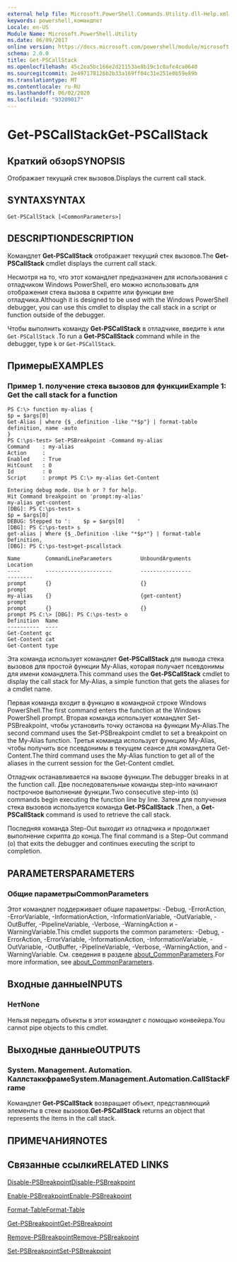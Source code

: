 ```yaml
---
external help file: Microsoft.PowerShell.Commands.Utility.dll-Help.xml
keywords: powershell,командлет
Locale: en-US
Module Name: Microsoft.PowerShell.Utility
ms.date: 06/09/2017
online version: https://docs.microsoft.com/powershell/module/microsoft.powershell.utility/get-pscallstack?view=powershell-5.1&WT.mc_id=ps-gethelp
schema: 2.0.0
title: Get-PSCallStack
ms.openlocfilehash: 45c2ea5bc166e2d21153ae8b19c1c0afe4ca0640
ms.sourcegitcommit: 2e497178126b2b33a169ff04c31e251e0b59e89b
ms.translationtype: MT
ms.contentlocale: ru-RU
ms.lasthandoff: 06/02/2020
ms.locfileid: "93209017"
---
```

# <span data-ttu-id="505d2-103">Get-PSCallStack</span><span class="sxs-lookup"><span data-stu-id="505d2-103">Get-PSCallStack</span></span>

## <span data-ttu-id="505d2-104">Краткий обзор</span><span class="sxs-lookup"><span data-stu-id="505d2-104">SYNOPSIS</span></span>
<span data-ttu-id="505d2-105">Отображает текущий стек вызовов.</span><span class="sxs-lookup"><span data-stu-id="505d2-105">Displays the current call stack.</span></span>

## <span data-ttu-id="505d2-106">SYNTAX</span><span class="sxs-lookup"><span data-stu-id="505d2-106">SYNTAX</span></span>

```
Get-PSCallStack [<CommonParameters>]
```

## <span data-ttu-id="505d2-107">DESCRIPTION</span><span class="sxs-lookup"><span data-stu-id="505d2-107">DESCRIPTION</span></span>
<span data-ttu-id="505d2-108">Командлет **Get-PSCallStack** отображает текущий стек вызовов.</span><span class="sxs-lookup"><span data-stu-id="505d2-108">The **Get-PSCallStack** cmdlet displays the current call stack.</span></span>

<span data-ttu-id="505d2-109">Несмотря на то, что этот командлет предназначен для использования с отладчиком Windows PowerShell, его можно использовать для отображения стека вызова в скрипте или функции вне отладчика.</span><span class="sxs-lookup"><span data-stu-id="505d2-109">Although it is designed to be used with the Windows PowerShell debugger, you can use this cmdlet to display the call stack in a script or function outside of the debugger.</span></span>

<span data-ttu-id="505d2-110">Чтобы выполнить команду **Get-PSCallStack** в отладчике, введите `k` или `Get-PSCallStack` .</span><span class="sxs-lookup"><span data-stu-id="505d2-110">To run a **Get-PSCallStack** command while in the debugger, type `k` or `Get-PSCallStack`.</span></span>

## <span data-ttu-id="505d2-111">Примеры</span><span class="sxs-lookup"><span data-stu-id="505d2-111">EXAMPLES</span></span>

### <span data-ttu-id="505d2-112">Пример 1. получение стека вызовов для функции</span><span class="sxs-lookup"><span data-stu-id="505d2-112">Example 1: Get the call stack for a function</span></span>

```
PS C:\> function my-alias {
$p = $args[0]
Get-Alias | where {$_.definition -like "*$p"} | format-table definition, name -auto
}
PS C:\ps-test> Set-PSBreakpoint -Command my-alias
Command    : my-alias
Action     :
Enabled    : True
HitCount   : 0
Id         : 0
Script     : prompt PS C:\> my-alias Get-Content

Entering debug mode. Use h or ? for help.
Hit Command breakpoint on 'prompt:my-alias'
my-alias get-content
[DBG]: PS C:\ps-test> s
$p = $args[0]
DEBUG: Stepped to ':    $p = $args[0]    '
[DBG]: PS C:\ps-test> s
get-alias | Where {$_.Definition -like "*$p*"} | format-table Definition,
[DBG]: PS C:\ps-test>get-pscallstack

Name        CommandLineParameters         UnboundArguments              Location
----        ---------------------         ----------------              --------
prompt      {}                            {}                            prompt
my-alias    {}                            {get-content}                 prompt
prompt      {}                            {}                            prompt PS C:\> [DBG]: PS C:\ps-test> o
Definition  Name
----------  ----
Get-Content gc
Get-Content cat
Get-Content type
```

<span data-ttu-id="505d2-113">Эта команда использует командлет **Get-PSCallStack** для вывода стека вызовов для простой функции My-Alias, которая получает псевдонимы для имени командлета.</span><span class="sxs-lookup"><span data-stu-id="505d2-113">This command uses the **Get-PSCallStack** cmdlet to display the call stack for My-Alias, a simple function that gets the aliases for a cmdlet name.</span></span>

<span data-ttu-id="505d2-114">Первая команда входит в функцию в командной строке Windows PowerShell.</span><span class="sxs-lookup"><span data-stu-id="505d2-114">The first command enters the function at the Windows PowerShell prompt.</span></span>
<span data-ttu-id="505d2-115">Вторая команда использует командлет Set-PSBreakpoint, чтобы установить точку останова на функции My-Alias.</span><span class="sxs-lookup"><span data-stu-id="505d2-115">The second command uses the Set-PSBreakpoint cmdlet to set a breakpoint on the My-Alias function.</span></span>
<span data-ttu-id="505d2-116">Третья команда использует функцию My-Alias, чтобы получить все псевдонимы в текущем сеансе для командлета Get-Content.</span><span class="sxs-lookup"><span data-stu-id="505d2-116">The third command uses the My-Alias function to get all of the aliases in the current session for the Get-Content cmdlet.</span></span>

<span data-ttu-id="505d2-117">Отладчик останавливается на вызове функции.</span><span class="sxs-lookup"><span data-stu-id="505d2-117">The debugger breaks in at the function call.</span></span>
<span data-ttu-id="505d2-118">Две последовательные команды step-into начинают построчное выполнение функции.</span><span class="sxs-lookup"><span data-stu-id="505d2-118">Two consecutive step-into (s) commands begin executing the function line by line.</span></span>
<span data-ttu-id="505d2-119">Затем для получения стека вызовов используется команда **Get-PSCallStack** .</span><span class="sxs-lookup"><span data-stu-id="505d2-119">Then, a **Get-PSCallStack** command is used to retrieve the call stack.</span></span>

<span data-ttu-id="505d2-120">Последняя команда Step-Out выходит из отладчика и продолжает выполнение скрипта до конца.</span><span class="sxs-lookup"><span data-stu-id="505d2-120">The final command is a Step-Out command (o) that exits the debugger and continues executing the script to completion.</span></span>

## <span data-ttu-id="505d2-121">PARAMETERS</span><span class="sxs-lookup"><span data-stu-id="505d2-121">PARAMETERS</span></span>

### <span data-ttu-id="505d2-122">Общие параметры</span><span class="sxs-lookup"><span data-stu-id="505d2-122">CommonParameters</span></span>
<span data-ttu-id="505d2-123">Этот командлет поддерживает общие параметры: -Debug, -ErrorAction, -ErrorVariable, -InformationAction, -InformationVariable, -OutVariable, -OutBuffer, -PipelineVariable, -Verbose, -WarningAction и -WarningVariable.</span><span class="sxs-lookup"><span data-stu-id="505d2-123">This cmdlet supports the common parameters: -Debug, -ErrorAction, -ErrorVariable, -InformationAction, -InformationVariable, -OutVariable, -OutBuffer, -PipelineVariable, -Verbose, -WarningAction, and -WarningVariable.</span></span> <span data-ttu-id="505d2-124">См. сведения в разделе [about_CommonParameters](https://go.microsoft.com/fwlink/?LinkID=113216).</span><span class="sxs-lookup"><span data-stu-id="505d2-124">For more information, see [about_CommonParameters](https://go.microsoft.com/fwlink/?LinkID=113216).</span></span>

## <span data-ttu-id="505d2-125">Входные данные</span><span class="sxs-lookup"><span data-stu-id="505d2-125">INPUTS</span></span>

### <span data-ttu-id="505d2-126">Нет</span><span class="sxs-lookup"><span data-stu-id="505d2-126">None</span></span>
<span data-ttu-id="505d2-127">Нельзя передать объекты в этот командлет с помощью конвейера.</span><span class="sxs-lookup"><span data-stu-id="505d2-127">You cannot pipe objects to this cmdlet.</span></span>

## <span data-ttu-id="505d2-128">Выходные данные</span><span class="sxs-lookup"><span data-stu-id="505d2-128">OUTPUTS</span></span>

### <span data-ttu-id="505d2-129">System. Management. Automation. Каллстаккфраме</span><span class="sxs-lookup"><span data-stu-id="505d2-129">System.Management.Automation.CallStackFrame</span></span>
<span data-ttu-id="505d2-130">Командлет **Get-PSCallStack** возвращает объект, представляющий элементы в стеке вызовов.</span><span class="sxs-lookup"><span data-stu-id="505d2-130">**Get-PSCallStack** returns an object that represents the items in the call stack.</span></span>

## <span data-ttu-id="505d2-131">ПРИМЕЧАНИЯ</span><span class="sxs-lookup"><span data-stu-id="505d2-131">NOTES</span></span>

## <span data-ttu-id="505d2-132">Связанные ссылки</span><span class="sxs-lookup"><span data-stu-id="505d2-132">RELATED LINKS</span></span>

[<span data-ttu-id="505d2-133">Disable-PSBreakpoint</span><span class="sxs-lookup"><span data-stu-id="505d2-133">Disable-PSBreakpoint</span></span>](Disable-PSBreakpoint.md)

[<span data-ttu-id="505d2-134">Enable-PSBreakpoint</span><span class="sxs-lookup"><span data-stu-id="505d2-134">Enable-PSBreakpoint</span></span>](Enable-PSBreakpoint.md)

[<span data-ttu-id="505d2-135">Format-Table</span><span class="sxs-lookup"><span data-stu-id="505d2-135">Format-Table</span></span>](Format-Table.md)

[<span data-ttu-id="505d2-136">Get-PSBreakpoint</span><span class="sxs-lookup"><span data-stu-id="505d2-136">Get-PSBreakpoint</span></span>](Get-PSBreakpoint.md)

[<span data-ttu-id="505d2-137">Remove-PSBreakpoint</span><span class="sxs-lookup"><span data-stu-id="505d2-137">Remove-PSBreakpoint</span></span>](Remove-PSBreakpoint.md)

[<span data-ttu-id="505d2-138">Set-PSBreakpoint</span><span class="sxs-lookup"><span data-stu-id="505d2-138">Set-PSBreakpoint</span></span>](Set-PSBreakpoint.md)
